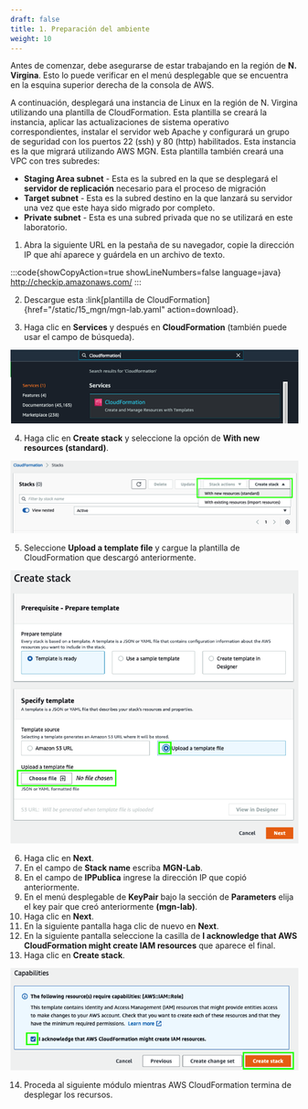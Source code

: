 ```yaml
---
draft: false
title: 1. Preparación del ambiente
weight: 10
---
```

Antes de comenzar, debe asegurarse de estar trabajando en la región de **N. Virgina**. Esto lo puede verificar en el menú desplegable que se encuentra en la esquina superior derecha de la consola de AWS.

A continuación, desplegará una instancia de Linux en la región de N. Virgina utilizando una plantilla de CloudFormation. Esta plantilla se creará la instancia, aplicar las actualizaciones de sistema operativo correspondientes, instalar el servidor web Apache y configurará un grupo de seguridad con los puertos 22 (ssh) y 80 (http) habilitados. Esta instancia es la que migrará utilizando AWS MGN. Esta plantilla también creará una VPC con tres subredes:

* **Staging Area subnet** - Esta es la subred en la que se desplegará el **servidor de replicación** necesario para el proceso de migración
*  **Target subnet** - Esta es la subred destino en la que lanzará su servidor una vez que este haya sido migrado por completo.
*  **Private subnet** - Esta es una subred privada que no se utilizará en este laboratorio.


1. Abra la siguiente URL en la pestaña de su navegador, copie la dirección IP que ahí aparece y guárdela en un archivo de texto.

:::code{showCopyAction=true showLineNumbers=false language=java}
http://checkip.amazonaws.com/
:::

2. Descargue esta :link[plantilla de CloudFormation]{href="/static/15_mgn/mgn-lab.yaml" action=download}.

3. Haga clic en **Services** y después en **CloudFormation** (también puede usar el campo de búsqueda).

![CloudFormation](/static/images/mgn/cloudformation1.png)

4. Haga clic en **Create stack** y seleccione la opción de **With new resources (standard)**.

![CloudFormation](/static/images/mgn/cloudformation2.png)

5. Seleccione **Upload a template file** y cargue la plantilla de CloudFormation que descargó anteriormente.

![CloudFormation](/static/images/mgn/cloudformation3.png)

6. Haga clic en **Next**.
7. En el campo de **Stack name** escriba **MGN-Lab**.
8. En el campo de **IPPublica** ingrese la dirección IP que copió anteriormente.
9. En el menú desplegable de **KeyPair** bajo la sección de **Parameters** elija el key pair que creó anteriormente **(mgn-lab)**.
10. Haga clic en **Next**.
11. En la siguiente pantalla haga clic de nuevo en **Next**.
12. En la siguiente pantalla seleccione la casilla de **I acknowledge that AWS CloudFormation might create IAM resources** que aparece el final.
13. Haga clic en **Create stack**.

![CloudFormation](/static/images/mgn/acknowledgerole.png)

14. Proceda al siguiente módulo mientras AWS CloudFormation termina de desplegar los recursos.